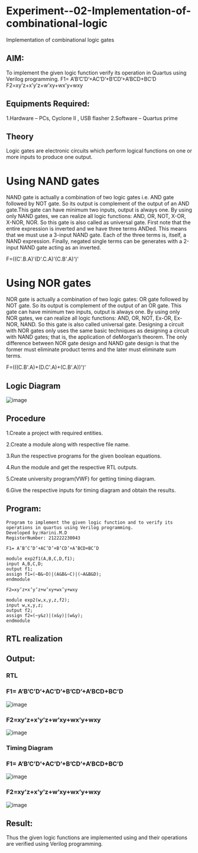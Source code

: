 # Experiment--02-Implementation-of-combinational-logic
Implementation of combinational logic gates
 
## AIM:
To implement the given logic function verify its operation in Quartus using Verilog programming.
 F1= A’B’C’D’+AC’D’+B’CD’+A’BCD+BC’D
F2=xy’z+x’y’z+w’xy+wx’y+wxy
 
 
 
## Equipments Required:
1.Hardware – PCs, Cyclone II , USB flasher
2.Software – Quartus prime


## Theory
Logic gates are electronic circuits which perform logical functions on one or more inputs to produce one output.

# Using NAND gates
NAND gate is actually a combination of two logic gates i.e. AND gate followed by NOT gate. So its output is complement of the output of an AND gate.This gate can have minimum two inputs, output is always one. By using only NAND gates, we can realize all logic functions: AND, OR, NOT, X-OR, X-NOR, NOR. So this gate is also called as universal gate. First note that the entire expression is inverted and we have three terms ANDed. This means that we must use a 3-input NAND gate. Each of the three terms is, itself, a NAND expression. Finally, negated single terms can be generates with a 2-input NAND gate acting as an inverted.

F=((C'.B.A)'(D'.C.A)'(C.B'.A)')'

# Using NOR gates
NOR gate is actually a combination of two logic gates: OR gate followed by NOT gate. So its output is complement of the output of an OR gate. This gate can have minimum two inputs, output is always one. By using only NOR gates, we can realize all logic functions: AND, OR, NOT, Ex-OR, Ex-NOR, NAND. So this gate is also called universal gate. Designing a circuit with NOR gates only uses the same basic techniques as designing a circuit with NAND gates; that is, the application of deMorgan’s theorem. The only difference between NOR gate design and NAND gate design is that the former must eliminate product terms and the later must eliminate sum terms.

F=(((C.B'.A)+(D.C'.A)+(C.B'.A))')'
 

## Logic Diagram
![image](https://user-images.githubusercontent.com/113497680/233377544-293c2478-902a-4a55-bd97-1c98181a3fb8.png)

## Procedure

1.Create a project with required entities.

2.Create a module along with respective file name.

3.Run the respective programs for the given boolean equations.

4.Run the module and get the respective RTL outputs.

5.Create university program(VWF) for getting timing diagram.

6.Give the respective inputs for timing diagram and obtain the results.

## Program:
```
Program to implement the given logic function and to verify its operations in quartus using Verilog programming.
Developed by:Harini.M.D
RegisterNumber: 212222230043

F1= A’B’C’D’+AC’D’+B’CD’+A’BCD+BC’D

module exp2f1(A,B,C,D,f1);
input A,B,C,D;
output f1;
assign f1=(~B&~D)|(A&B&~C)|(~A&B&D);
endmodule

F2=xy’z+x’y’z+w’xy+wx’y+wxy

module exp2(w,x,y,z,f2);
input w,x,y,z;
output f2;
assign f2=(~y&z)|(x&y)|(w&y);
endmodule
```
## RTL realization

## Output:
### RTL
### F1= A’B’C’D’+AC’D’+B’CD’+A’BCD+BC’D
![image](https://github.com/harinidq/Experiment--02-Implementation-of-combinational-logic-/assets/113497680/7fd0eeec-e545-4f1c-8d89-63ac784f0128)
### F2=xy’z+x’y’z+w’xy+wx’y+wxy
![image](https://github.com/harinidq/Experiment--02-Implementation-of-combinational-logic-/assets/113497680/84a30327-02da-4d31-bb0a-ea5cbd8ff548)
### Timing Diagram
### F1= A’B’C’D’+AC’D’+B’CD’+A’BCD+BC’D
![image](https://github.com/harinidq/Experiment--02-Implementation-of-combinational-logic-/assets/113497680/c9934fa4-fc5d-4382-a6ff-dd98af0c6345)
### F2=xy’z+x’y’z+w’xy+wx’y+wxy
![image](https://github.com/harinidq/Experiment--02-Implementation-of-combinational-logic-/assets/113497680/9c2d82cd-54f2-4cd6-b3da-b395e22a792a)

## Result:
Thus the given logic functions are implemented using  and their operations are verified using Verilog programming.
